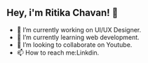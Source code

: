 ## Hey, i'm Ritika Chavan! 👋

- 🔭 I’m currently working on UI/UX Designer.
- 🌱 I’m currently learning web development.
- 👯 I’m looking to collaborate on Youtube.
- 📫 How to reach me:Linkdin.



